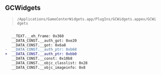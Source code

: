 ## GCWidgets

> `/Applications/GameCenterWidgets.app/PlugIns/GCWidgets.appex/GCWidgets`

```diff

   __TEXT.__eh_frame: 0x360
   __DATA_CONST.__auth_got: 0xe20
   __DATA_CONST.__got: 0x6a8
-  __DATA_CONST.__auth_ptr: 0xb68
+  __DATA_CONST.__auth_ptr: 0xbb0
   __DATA_CONST.__const: 0x10b8
   __DATA_CONST.__objc_classlist: 0x28
   __DATA_CONST.__objc_imageinfo: 0x8

```
